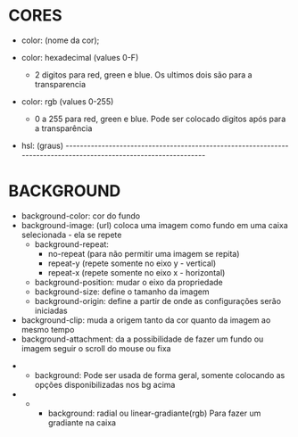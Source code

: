 # CORES

-   color: (nome da cor);

-   color: hexadecimal (values 0-F)
    - 2 digitos para red, green e blue. Os ultimos dois são para a transparencia

-   color: rgb (values 0-255)
    - 0 a 255 para red, green e blue. Pode ser colocado digitos após para a transparência

-   hsl: (graus)
*-----------------------------------------------------------------------------------------------------------------*
# BACKGROUND

-   background-color: cor do fundo
-   background-image: (url) coloca uma imagem como fundo em uma caixa selecionada - ela se repete
    -   background-repeat: 
        -   no-repeat (para não permitir uma imagem se repita)
        -   repeat-y (repete somente no eixo y - vertical)
        -   repeat-x (repete somente no eixo x - horizontal)
    -   background-position: mudar o eixo da propriedade
    -   background-size: define o tamanho da imagem
    -   background-origin: define a partir de onde as configurações serão iniciadas
-   background-clip: muda a origem tanto da cor quanto da imagem ao mesmo tempo
-   background-attachment: da a possibilidade de fazer um fundo ou imagem seguir o scroll do mouse ou fixa

* -   background: Pode ser usada de forma geral, somente colocando as opções disponibilizadas nos bg acima

* * -   background: radial ou linear-gradiante(rgb) Para fazer um gradiante na caixa

